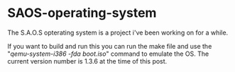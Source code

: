 # SAOS-operating-system

The S.A.O.S opterating system is a project i've been working on for a while.

If you want to build and run this you can run the make file and use the "*qemu-system-i386 -fda boot.iso*" command to emulate the OS.
The current version number is 1.3.6 at the time of this post.
